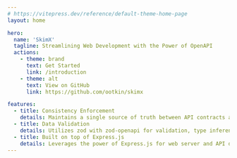 ```yaml
---
# https://vitepress.dev/reference/default-theme-home-page
layout: home

hero:
  name: 'SkimX'
  tagline: Streamlining Web Development with the Power of OpenAPI
  actions:
    - theme: brand
      text: Get Started
      link: /introduction
    - theme: alt
      text: View on GitHub
      link: https://github.com/ootkin/skimx

features:
  - title: Consistency Enforcement
    details: Maintains a single source of truth between API contracts and the codebase, ensuring that changes are consistently reflected.
  - title: Data Validation
    details: Utilizes zod with zod-openapi for validation, type inference, and OpenAPI specification generation.
  - title: Built on top of Express.js
    details: Leverages the power of Express.js for web server and API development, providing a familiar and efficient environment.
---
```

